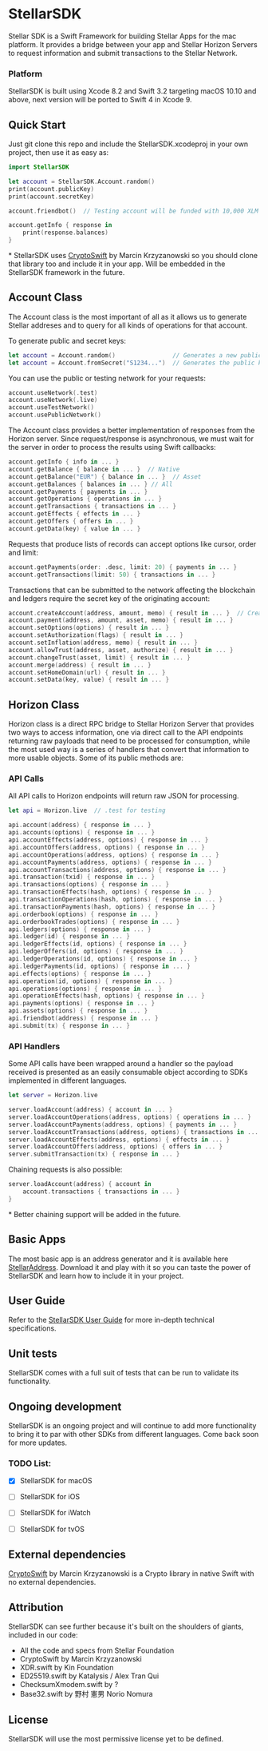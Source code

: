 # StellarSDK

Stellar SDK is a Swift Framework for building Stellar Apps for the mac platform. It provides a bridge between your app and Stellar Horizon Servers to request information and submit transactions to the Stellar Network.

### Platform

StellarSDK is built using Xcode 8.2 and Swift 3.2 targeting macOS 10.10 and above, next version will be ported to Swift 4 in Xcode 9.

## Quick Start

Just git clone this repo and include the StellarSDK.xcodeproj in your own project, then use it as easy as:

````Swift
import StellarSDK

let account = StellarSDK.Account.random()
print(account.publicKey)
print(account.secretKey)

account.friendbot()  // Testing account will be funded with 10,000 XLM

account.getInfo { response in
    print(response.balances)
}

````

\* StellarSDK uses [CryptoSwift](https://github.com/krzyzanowskim/CryptoSwift) by Marcin Krzyzanowski so you should clone that library too and include it in your app. Will be embedded in the StellarSDK framework in the future.


## Account Class

The Account class is the most important of all as it allows us to generate Stellar addreses and to query for all kinds of operations for that account. 

To generate public and secret keys:

````Swift
let account = Account.random()                // Generates a new public/secret key pair
let account = Account.fromSecret("S1234...")  // Generates the public key from secret key
````

You can use the public or testing network for your requests:

````Swift
account.useNetwork(.test)
account.useNetwork(.live)
account.useTestNetwork()
account.usePublicNetwork()
````

The Account class provides a better implementation of responses from the Horizon server. Since request/response is asynchronous, we must wait for the server in order to process the results using Swift callbacks:

````Swift
account.getInfo { info in ... }
account.getBalance { balance in ... }  // Native
account.getBalance("EUR") { balance in ... }  // Asset
account.getBalances { balances in ... } // All
account.getPayments { payments in ... }
account.getOperations { operations in ... }
account.getTransactions { transactions in ... }
account.getEffects { effects in ... }
account.getOffers { offers in ... }
account.getData(key) { value in ... }
````

Requests that produce lists of records can accept options like cursor, order and limit: 

````Swift
account.getPayments(order: .desc, limit: 20) { payments in ... }
account.getTransactions(limit: 50) { transactions in ... }
````

Transactions that can be submitted to the network affecting the blockchain and ledgers require the secret key of the originating account:

````Swift
account.createAccount(address, amount, memo) { result in ... }  // Creates new account and funds it
account.payment(address, amount, asset, memo) { result in ... }
account.setOptions(options) { result in ... }
account.setAuthorization(flags) { result in ... }
account.setInflation(address, memo) { result in ... }
account.allowTrust(address, asset, authorize) { result in ... }
account.changeTrust(asset, limit) { result in ... }
account.merge(address) { result in ... }
account.setHomeDomain(url) { result in ... }
account.setData(key, value) { result in ... }
````

## Horizon Class

Horizon class is a direct RPC bridge to Stellar Horizon Server that provides two ways to access information, one via direct call to the API endpoints returning raw payloads that need to be processed for consumption, while the most used way is a series of handlers that convert that information to more usable objects. Some of its public methods are:


### API Calls

All API calls to Horizon endpoints will return raw JSON for processing.

````Swift
let api = Horizon.live  // .test for testing

api.account(address) { response in ... }
api.accounts(options) { response in ... }
api.accountEffects(address, options) { response in ... }
api.accountOffers(address, options) { response in ... }
api.accountOperations(address, options) { response in ... }
api.accountPayments(address, options) { response in ... }
api.accountTransactions(address, options) { response in ... }
api.transaction(txid) { response in ... }
api.transactions(options) { response in ... }
api.transactionEffects(hash, options) { response in ... }
api.transactionOperations(hash, options) { response in ... }
api.transactionPayments(hash, options) { response in ... }
api.orderbook(options) { response in ... }
api.orderbookTrades(options) { response in ... }
api.ledgers(options) { response in ... }
api.ledger(id) { response in ... }
api.ledgerEffects(id, options) { response in ... }
api.ledgerOffers(id, options) { response in ... }
api.ledgerOperations(id, options) { response in ... }
api.ledgerPayments(id, options) { response in ... }
api.effects(options) { response in ... }
api.operation(id, options) { response in ... }
api.operations(options) { response in ... }
api.operationEffects(hash, options) { response in ... }
api.payments(options) { response in ... }
api.assets(options) { response in ... }
api.friendbot(address) { response in ... }
api.submit(tx) { response in ... }
````

### API Handlers

Some API calls have been wrapped around a handler so the payload received is presented as an easily consumable object according to SDKs implemented in different languages.

````Swift
let server = Horizon.live

server.loadAccount(address) { account in ... }
server.loadAccountOperations(address, options) { operations in ... }
server.loadAccountPayments(address, options) { payments in ... }
server.loadAccountTransactions(address, options) { transactions in ... }
server.loadAccountEffects(address, options) { effects in ... }
server.loadAccountOffers(address, options) { offers in ... }
server.submitTransaction(tx) { response in ... }
````

Chaining requests is also possible:

````Swift
server.loadAccount(address) { account in
    account.transactions { transactions in ... }
}
````

\* Better chaining support will be added in the future.


## Basic Apps

The most basic app is an address generator and it is available here [StellarAddress](https://github.com/kuyawa/StellarAddress). Download it and play with it so you can taste the power of StellarSDK and learn how to include it in your project.


## User Guide

Refer to the [StellarSDK User Guide](./docs/UserGuide.md) for more in-depth technical specifications.


## Unit tests

StellarSDK comes with a full suit of tests that can be run to validate its functionality.


## Ongoing development

StellarSDK is an ongoing project and will continue to add more functionality to bring it to par with other SDKs from different languages. Come back soon for more updates.

### TODO List:

- [x] StellarSDK for macOS
- [ ] StellarSDK for iOS
- [ ] StellarSDK for iWatch
- [ ] StellarSDK for tvOS


## External dependencies

[CryptoSwift](https://github.com/krzyzanowskim/CryptoSwift) by Marcin Krzyzanowski is a Crypto library in native Swift with no external dependencies.

## Attribution

StellarSDK can see further because it's built on the shoulders of giants, included in our code:

- All the code and specs from Stellar Foundation
- CryptoSwift by Marcin Krzyzanowski
- XDR.swift by Kin Foundation
- ED25519.swift by Katalysis / Alex Tran Qui
- ChecksumXmodem.swift by ?
- Base32.swift by 野村 憲男 Norio Nomura


## License

StellarSDK will use the most permissive license yet to be defined.
